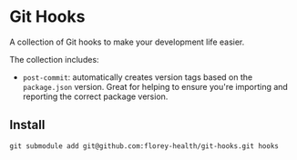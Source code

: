 # Git Hooks

A collection of Git hooks to make your development life easier.

The collection includes:

- `post-commit`: automatically creates version tags based on the `package.json` version. Great for helping to ensure you're importing and reporting the correct package version. 

## Install

```
git submodule add git@github.com:florey-health/git-hooks.git hooks
```